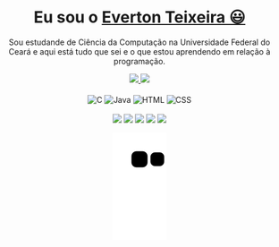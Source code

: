 <div>
  
  <h1 align="center">
    Eu sou o 
    <a href="https://www.linkedin.com/in/everton-teixeira-193325215";>Everton Teixeira 😃️</a>
  </h1>
  
  <p align="center">
    Sou estudande de Ciência da Computação na Universidade Federal do Ceará e aqui está tudo que sei e o que estou aprendendo em relação à programação.
  </p>
  
</div>

<div align="center">
  <a href="https://github.com/EvertonTeix">
    <img height="150em" src="https://github-readme-stats.vercel.app/api?username=EvertonTeix&count_private=true&include_all_commits=true&show_icons=true&theme=dark&hide_border=false&show_owner=true"/>
    <img height="150em" src="https://github-readme-stats.vercel.app/api/top-langs/?username=EvertonTeix&theme=dark&hide_border=false&&layout=compact"/>
  </a>
</div>

<div align="center" valign="top"><br>
  <img align="center" alt="C" height="30" width="40" src="https://cdn.jsdelivr.net/gh/devicons/devicon/icons/c/c-original.svg">
  <img align="center" alt="Java" height="30" width="40" src="https://cdn.jsdelivr.net/gh/devicons/devicon/icons/java/java-original-wordmark.svg">
  <img align="center" alt="HTML" height="30" width="40" src="https://cdn.jsdelivr.net/gh/devicons/devicon/icons/html5/html5-original.svg">
  <img align="center" alt="CSS" height="30" width="40" src="https://cdn.jsdelivr.net/gh/devicons/devicon/icons/css3/css3-original.svg">

          
          
 
</div><br>

<div align="center">
  <a href="https://www.instagram.com/tei.eet/" target="_blank"><img src="https://img.shields.io/badge/-Instagram-%23E4405F?style=for-the-badge&logo=instagram&logoColor=white" target="_blank"></a>
  <a href="https://www.linkedin.com/in/everton-teixeira-193325215" target="_blank"><img src="https://img.shields.io/badge/-LinkedIn-%230077B5?style=for-the-badge&logo=linkedin&logoColor=white" target="_blank"></a> 
  <a href="mailto:evertonteixe99@alu.ufc.br"><img src="https://img.shields.io/badge/-Gmail-%23333?style=for-the-badge&logo=gmail&logoColor=white" target="_blank"></a>
  <a href="https://twitter.com/evertonteixxxx?t=I4g7THwwy0SbW_qDkRNB0A&s=08"><img src="https://img.shields.io/badge/Twitter-1DA1F2?style=for-the-badge&logo=twitter&logoColor=white" target="_blank"></a>
  <a href="https://github.com/EvertonTeix"><img src="https://img.shields.io/badge/GitHub-100000?style=for-the-badge&logo=github&logoColor=white"></a>
  
  
</div>

<div align="center">

  ![Snake animation](https://github.com/EvertonTeix/EvertonTeix/blob/output/github-contribution-grid-snake.svg)
  
</div>
